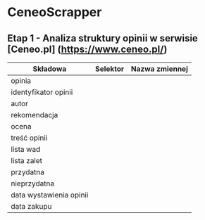 # CeneoScrapper
## Etap 1 - Analiza struktury opinii w serwisie [Ceneo.pl] (https://www.ceneo.pl/)
|Składowa                |Selektor|Nazwa zmiennej|
|------------------------|--------|--------------|
|opinia                  |
|identyfikator opinii    |
|autor                   |
|rekomendacja            |
|ocena                   |
|treść opinii            |
|lista wad               | 
|lista zalet             |
|przydatna               |
|nieprzydatna            |
|data wystawienia opinii |
|data zakupu             |